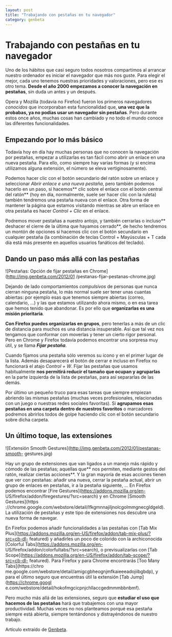 ```yaml
---
layout: post
title: "Trabajando con pestañas en tu navegador"
category: genbeta
---
```


# Trabajando con pestañas en tu navegador

Uno de los hábitos que casi seguro todos nosotros compartimos al arrancar
nuestro ordenador es iniciar el navegador que más nos guste. Para elegir el
mejor, cada uno tenemos nuestras prioridades y valoraciones, pero ese es otro
tema. **Desde el año 2000 empezamos a conocer la navegación en pestañas**, sin
duda un antes y un después.

Opera y Mozilla (todavía no Firefox) fueron los primeros navegadores
_conocidos_ que incorporaban esta funcionalidad que, **una vez que la
probabas, ya no podías usar un navegador sin pestañas**. Pero durante estos
once años, muchas cosas han cambiado y no todo el mundo conoce las diferentes
funcionalidades.  
  

## Empezando por lo más básico

  
Todavía hoy en día hay muchas personas que no conocen la navegación por
pestañas, empezar a utilizarlas es tan fácil como abrir un enlace en una nueva
pestaña. Para ello, como siempre hay varias formas (y si encima utilizamos
alguna extensión, el número se eleva vertiginosamente).

Podemos hacer clic con el botón secundario del ratón sobre un enlace y
seleccionar _Abrir enlace e una nueva pestaña_, pero también podemos hacerlo
en un paso, si hacemos** clic sobre el enlace con el botón central del ratón**
(hoy en día, normalmente, suele ser hacer clic con la ruleta) también
tendremos una pestaña nueva con el enlace. Otra forma de mantener la página
que estamos visitando mientras se abre un enlace en otra pestaña es hacer
_Control + Clic_ en el enlace.

Podremos mover pestañas a nuestro antojo, y también cerrarlas o incluso**
deshacer el cierre de la última que hayamos cerrado**, de hecho tendremos un
montón de opciones si hacemos clic con el botón secundario en cualquier
pestaña (la combinación de teclas Control + Mayúsculas + T cada día está más
presente en aquellos usuarios fanáticos del teclado).

## Dando un paso más allá con las pestañas

  
![Pestañas: Opción de fijar pestañas en Chrome](http://img.genbeta.com/2012/01
/pestanas-fijar-pestanas-chrome.jpg)

Dejando de lado comportamientos _compulsivos_ de personas que nunca cierran
ninguna pestaña, lo más normal suele ser tener unas cuantas abiertas: por
ejemplo esas que tenemos siempre abiertas (correo, calendario, ...) y las que
estamos utilizando ahora mismo, o en esa tarea que hemos tenido que abandonar.
Es por ello que **organizarlas es una misión prioritaria**.

**Con Firefox puedes organizarlas en grupos**, pero tenerlas a más de un clic de distancia para muchos es una distancia insuperable. Así que tal vez nos tengamos que conformar con moverlas y tener un cierto rigor personal. Pero en Chrome y Firefox todavía podemos encontrar una sorpresa muy útil, y se llama **_Fijar pestaña_**.

Cuando fijamos una pestaña sólo veremos su icono y en el primer lugar de la
lista. Además desaparecerá el botón de cerrar e incluso en Firefox no
funcionará el atajo _Control + W_. Fijar las pestañas que usamos habitualmente
**nos permitirá reducir el tamaño que ocupan y agruparlas** en la parte
izquierda de la lista de pestañas, para así separarlas de las demás.

Por último un pequeño truco para esas tareas que siempre empiezan abriendo las
mismas pestañas (muchas veces profesionales, relacionadas con un juego o
nuestras redes sociales favoritas). Si **agrupamos esas pestañas en una
carpeta dentro de nuestros favoritos** o marcadores podremos abrirlos todos de
golpe haciendo clic con el botón secundario sobre dicha carpeta.

## Un último toque, las extensiones

  
![Extensión Smooth Gestures](http://img.genbeta.com/2012/01/pestanas-smooth-
gestures.jpg)

Hay un grupo de extensiones que van ligados a un manejo más rápido y cómodo de
las pestañas; aquellas que** nos permiten, mediante gestos del ratón, realizar
ciertas acciones**. Y la gran mayoría de esas acciones tienen que ver con
pestañas: añadir una nueva, cerrar la pestaña actual, abrir un grupo de
enlaces en pestañas, ir a la pestaña siguiente, ... En Firefox podemos
encontrar [Fire Gestures](https://addons.mozilla.org/en-
US/firefox/addon/firegestures/?src=search) y en Chrome [Smooth Gestures](https
://chrome.google.com/webstore/detail/lfkgmnnajiljnolcgolmmgnecgldgeld). La
utilización de pestañas y este tipo de extensiones nos descubre una nueva
forma de navegar.

En Firefox podemos añadir funcionalidades a las pestañas con [Tab Mix
Plus](https://addons.mozilla.org/en-US/firefox/addon/tab-mix-plus/?src=cb-dl-
featured) y añadirles un poco de colorido con la archiconocida [Colorful
Tabs](https://addons.mozilla.org/en-
US/firefox/addon/colorfultabs/?src=search), o previsualizarlas con [Tab
Scope](https://addons.mozilla.org/en-US/firefox/addon/tab-scope/?src=cb-dl-
featured). Para Firefox y para Chrome encontrarás [Too Many Tabs](https://chro
me.google.com/webstore/detail/amigcgbheognjmfkaieeeadojiibgbdp), y para el
último seguro que encuentras útil la extensión [Tab Jump](https://chrome.googl
e.com/webstore/detail/hokofmgcicpnjchllaccgedmmmbbnbmf).

Pero mucho más allá de las extensiones, seguro que **estudiar el uso que
hacemos de las pestañas** hará que trabajemos con una mayor productividad.
Muchas veces no nos planteamos porqué esa pestaña siempre está abierta,
siempre tentándonos y distrayéndonos de nuestro trabajo.

Artículo extraído de [Genbeta](http://www.genbeta.com).